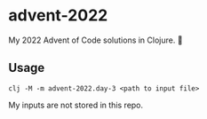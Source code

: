 # advent-2022

My 2022 Advent of Code solutions in Clojure. 🎄

## Usage
```
clj -M -m advent-2022.day-3 <path to input file>
```

My inputs are not stored in this repo.
